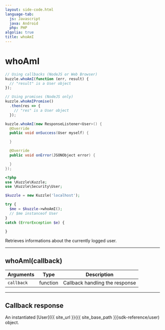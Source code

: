 ```yaml
---
layout: side-code.html
language-tab:
  js: Javascript
  java: Android
  php: PHP
algolia: true
title: whoAmI
---
```


# whoAmI

```js
// Using callbacks (NodeJS or Web Browser)
kuzzle.whoAmI(function (err, result) {
  // "result" is a User object
});

// Using promises (NodeJS only)
kuzzle.whoAmIPromise()
  .then(res => {
    // "res" is a User object
  });
```

```java
kuzzle.whoAmI(new ResponseListener<User>() {
  @Override
  public void onSuccess(User myself) {

  }

  @Override
  public void onError(JSONObject error) {

  }
});
```

```php
<?php
use \Kuzzle\Kuzzle;
use \Kuzzle\Security\User;

$kuzzle = new Kuzzle('localhost');

try {
  $me = $kuzzle->whoAmI();
  // $me instanceof User
}
catch (ErrorException $e) {

}
```

Retrieves informations about the currently logged user.

---

## whoAmI(callback)

| Arguments | Type | Description |
|---------------|---------|----------------------------------------|
| ``callback`` | function | Callback handling the response |

---

## Callback response

An instantiated [User]({{ site_url }}{{{ site_base_path }}}sdk-reference/user) object.
